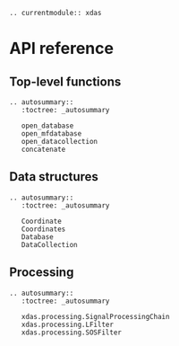 ```{eval-rst}
.. currentmodule:: xdas
```

# API reference

## Top-level functions

```{eval-rst}
.. autosummary::
   :toctree: _autosummary

   open_database
   open_mfdatabase
   open_datacollection
   concatenate
```

## Data structures

```{eval-rst}
.. autosummary::
   :toctree: _autosummary

   Coordinate
   Coordinates
   Database
   DataCollection
```

## Processing
```{eval-rst}
.. autosummary::
   :toctree: _autosummary

   xdas.processing.SignalProcessingChain
   xdas.processing.LFilter
   xdas.processing.SOSFilter
```